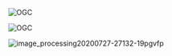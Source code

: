 ![OGC](https://github.com/Adarsh-singh-2002/Porfolio/assets/98600091/eae9cdea-3a75-4582-af4d-294ea85d2024)

![OGC](https://github.com/Adarsh-singh-2002/Porfolio/assets/98600091/34ea2709-3839-434b-ab5b-5b279895a6e5)


![image_processing20200727-27132-19pgvfp](https://github.com/Adarsh-singh-2002/Porfolio/assets/98600091/554d4ae6-69d8-4a19-b8fb-a7173492a495)
